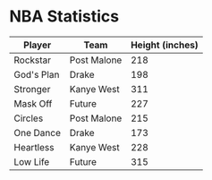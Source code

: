 <h1>NBA Statistics</h1>

<html>
<body>

<script>

var requestOptions = {
  method: 'GET',
  redirect: 'follow'
};


fetch("http://172.21.244.147:8086/api/nbastats/", requestOptions)
  .then(response => response.json())
  .then(r => {
  r.forEach(ev => {
    const row = document.createElement("tr")
    const data = document.createElement("td")
    data.innerHTML = `${ev.name}, ${ev.team}, ${ev.height}, ${ev.weight}, ${ev.gamesplayed}, ${ev.avgminutes}, ${ev.ppg}, ${ev.fgpercent}, ${ev.threepercent}, ${ev.ftpercent}, ${ev.orebounds}, ${ev.drebounds}, ${ev.assists}, ${ev.steals}, ${ev.blocks}`
    row.appendChild(data)
    document.getElementById("table").appendChild(row)
  })
  })
  .catch(error => console.log('error', error))




function reset() {
  window.location.reload();
}




</script>

  <table id="musicTable">
  <thead>
    <tr>
      <th onclick="sortTable('player')">Player</th>
      <th onclick="sortTable('team')">Team</th>
      <th onclick="sortTable('height')">Height (inches)</th>
    </tr>
  </thead>
  <tbody>
    <tr>
      <td>Rockstar</td>
      <td>Post Malone</td>
      <td>218</td>
    </tr>
    <tr>
      <td>God's Plan</td>
      <td>Drake</td>
      <td>198</td>
    </tr>
    <tr>
      <td>Stronger</td>
      <td>Kanye West</td>
      <td>311</td>
    </tr>
    <tr>
      <td>Mask Off</td>
      <td>Future</td>
      <td>227</td>
    </tr>
    <tr>
      <td>Circles</td>
      <td>Post Malone</td>
      <td>215</td>
    </tr>
    <tr>
      <td>One Dance</td>
      <td>Drake</td>
      <td>173</td>
    </tr>
    <tr>
      <td>Heartless</td>
      <td>Kanye West</td>
      <td>228</td>
    </tr>
    <tr>
      <td>Low Life</td>
      <td>Future</td>
      <td>315</td>
    </tr>
  </tbody>
</table>

<script>
  // Function to sort the table based on the selected column
  function sortTable(columnName) {
    const table = document.getElementById('musicTable');
    const rows = Array.from(table.tBodies[0].getElementsByTagName('tr'));
    const headerRow = table.getElementsByTagName('thead')[0].getElementsByTagName('tr')[0];
    const isAscending = !headerRow.classList.contains('asc');

    rows.sort((rowA, rowB) => {
      const cellA = rowA.querySelector(`td:nth-child(${getColumnIndex(columnName)})`).innerText;
      const cellB = rowB.querySelector(`td:nth-child(${getColumnIndex(columnName)})`).innerText;

      if (columnName === 'height') {
        return isAscending ? parseInt(cellA, 10) - parseInt(cellB, 10) : parseInt(cellB, 10) - parseInt(cellA, 10);
      } else {
        return isAscending ? cellA.localeCompare(cellB) : cellB.localeCompare(cellA);
      }
    });

    rows.forEach(row => table.tBodies[0].appendChild(row));
    headerRow.classList.toggle('asc');
  }

  // Helper function to get the index of the selected column
  function getColumnIndex(columnName) {
    const table = document.getElementById('musicTable');
    const headerRow = table.getElementsByTagName('thead')[0].getElementsByTagName('tr')[0];
    const headers = Array.from(headerRow.getElementsByTagName('th'));

    return headers.findIndex(header => header.innerText.toLowerCase() === columnName.toLowerCase()) + 1;
  }
</script>



<script>

function read_players() {
    // prepare fetch options
    const read_options = {
      method: 'GET', // *GET, POST, PUT, DELETE, etc.
      mode: 'cors', // no-cors, *cors, same-origin
      cache: 'default', // *default, no-cache, reload, force-cache, only-if-cached
      credentials: 'omit', // include, *same-origin, omit
      headers: {
        'Content-Type': 'application/json'
      },
    };     // fetch the data from API
    fetch(read_fetch, read_options)
      // response is a RESTful "promise" on any successful fetch
      .then(response => {
        // check for response errors
        if (response.status !== 200) {
            const errorMsg = 'Database read error: ' + response.status;
            console.log(errorMsg);
            const tr = document.createElement("tr");
            const td = document.createElement("td");
            td.innerHTML = errorMsg;
            tr.appendChild(td);
            return;
        }
        // valid response will have json data
        response.json().then(data => {
            console.log(data);
            for (let row in data) {
              console.log(data[row]);
              add_row(data[row]);
            }
        })
    })
      // catch fetch errors (ie ACCESS to server blocked)
    .catch(err => {
      console.error(err);
      const tr = document.createElement("tr");
      const td = document.createElement("td");
      td.innerHTML = err;
      tr.appendChild(td);
      resultContainer.appendChild(tr);
    });
  }

const resultContainer = document.getElementById("result");
  // prepare URL's to allow easy switch from deployment and localhost
const url = "http://172.21.244.147:8086/api/nbastats/"
const create_fetch = url + '/create';
const read_fetch = url + '/';
read_players();

</script>

</body>
</html>